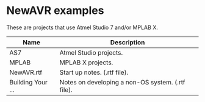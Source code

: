 NewAVR examples
==================

These are projects that use Atmel Studio 7 and/or MPLAB X.  

|        Name         | Description                                                |
|---------------------|------------------------------------------------------------|
| AS7 | Atmel Studio projects.|
| MPLAB | MPLAB X projects.|   
| NewAVR.rtf | Start up notes. (.rtf file).|   
| Building Your ... | Notes on developing a non-OS system. (.rtf file).|   
